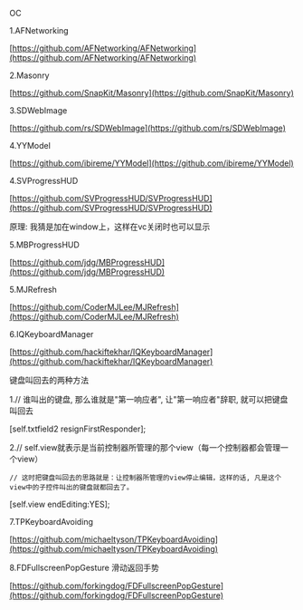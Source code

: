 OC

1.AFNetworking

[https://github.com/AFNetworking/AFNetworking](https://github.com/AFNetworking/AFNetworking)

2.Masonry

[https://github.com/SnapKit/Masonry](https://github.com/SnapKit/Masonry)

3.SDWebImage

[https://github.com/rs/SDWebImage](https://github.com/rs/SDWebImage)

4.YYModel

[https://github.com/ibireme/YYModel](https://github.com/ibireme/YYModel)

4.SVProgressHUD

[https://github.com/SVProgressHUD/SVProgressHUD](https://github.com/SVProgressHUD/SVProgressHUD)

原理: 我猜是加在window上，这样在vc关闭时也可以显示

5.MBProgressHUD

[https://github.com/jdg/MBProgressHUD](https://github.com/jdg/MBProgressHUD)

5.MJRefresh

[https://github.com/CoderMJLee/MJRefresh](https://github.com/CoderMJLee/MJRefresh)

6.IQKeyboardManager

[https://github.com/hackiftekhar/IQKeyboardManager](https://github.com/hackiftekhar/IQKeyboardManager)

键盘叫回去的两种方法

1.// 谁叫出的键盘, 那么谁就是"第一响应者", 让"第一响应者"辞职, 就可以把键盘叫回去

\[self.txtfield2 resignFirstResponder\];

2.// self.view就表示是当前控制器所管理的那个view（每一个控制器都会管理一个view）

```
// 这时把键盘叫回去的思路就是：让控制器所管理的view停止编辑，这样的话, 凡是这个view中的子控件叫出的键盘就都回去了。
```

\[self.view endEditing:YES\];

7.TPKeyboardAvoiding

[https://github.com/michaeltyson/TPKeyboardAvoiding](https://github.com/michaeltyson/TPKeyboardAvoiding)

8.FDFullscreenPopGesture  滑动返回手势

[https://github.com/forkingdog/FDFullscreenPopGesture](https://github.com/forkingdog/FDFullscreenPopGesture)

